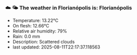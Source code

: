 ### ☁️ 🌤️  The weather in Florianópolis is: Florianópolis

- Temperature: 13.22°C
- On flesh: 12.66°C
- Relative air humidity: 79%
- Rain: 0.0 mm
- Description: Scattered clouds
- last updated: 2025-08-11T22:17:37.118563

